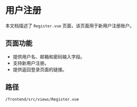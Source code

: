 # 用户注册

本文档描述了 `Register.vue` 页面，该页面用于新用户注册账户。

## 页面功能
*   提供用户名、邮箱和密码输入字段。
*   支持新用户注册。
*   提供返回登录页面的链接。

## 路径
`/frontend/src/views/Register.vue`